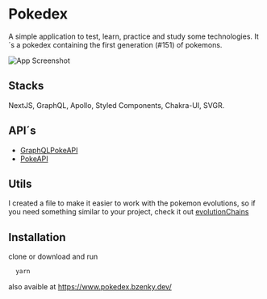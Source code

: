 
# Pokedex

A simple application to test, learn, practice and study some technologies. It´s a pokedex containing the first generation (#151) of pokemons.

![App Screenshot](https://i.imgur.com/159uyEn.png)

## Stacks

NextJS, GraphQL, Apollo, Styled Components, Chakra-UI, SVGR.

## API´s

* [GraphQLPokeAPI](https://github.com/mazipan/graphql-pokeapi)
* [PokeAPI](https://github.com/PokeAPI/pokeapi)

## Utils

I created a file to make it easier to work with the pokemon evolutions, so if you need something similar to your project, check it out [evolutionChains](https://github.com/bzenky/pokedex/blob/main/utils/evolutionChains.js)

## Installation

clone or download and run

```bash
  yarn
```

also avaible at https://www.pokedex.bzenky.dev/
